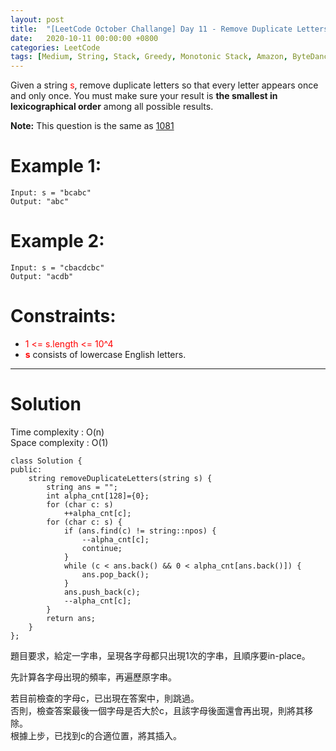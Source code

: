 ```yaml
---
layout: post
title:  "[LeetCode October Challange] Day 11 - Remove Duplicate Letters"
date:   2020-10-11 00:00:00 +0800
categories: LeetCode
tags: [Medium, String, Stack, Greedy, Monotonic Stack, Amazon, ByteDance, C++]
---
```

Given a string <font color="red">s</font>, remove duplicate letters so that every letter appears once and only once. You must make sure your result is **the smallest in lexicographical order** among all possible results.  

**Note:** This question is the same as [1081](https://leetcode.com/problems/smallest-subsequence-of-distinct-characters/)  

# Example 1:  
	Input: s = "bcabc"
	Output: "abc"

# Example 2:  
	Input: s = "cbacdcbc"
	Output: "acdb"

# Constraints:  
- <font color="red">1 <= s.length <= 10^4</font>
- **<font color="red">s</font>** consists of lowercase English letters.

______________________  

# Solution

Time complexity : O(n)  
Space complexity : O(1)  

	class Solution {
	public:
	    string removeDuplicateLetters(string s) {
	        string ans = "";
	        int alpha_cnt[128]={0};
	        for (char c: s)
	            ++alpha_cnt[c];
	        for (char c: s) {
	            if (ans.find(c) != string::npos) {
	                --alpha_cnt[c];
	                continue;
	            }
	            while (c < ans.back() && 0 < alpha_cnt[ans.back()]) {
	                ans.pop_back();
	            }
	            ans.push_back(c);
	            --alpha_cnt[c];
	        }
	        return ans;
	    }
	};

題目要求，給定一字串，呈現各字母都只出現1次的字串，且順序要in-place。  

先計算各字母出現的頻率，再遍歷原字串。  

若目前檢查的字母c，已出現在答案中，則跳過。  
否則，檢查答案最後一個字母是否大於c，且該字母後面還會再出現，則將其移除。  
根據上步，已找到c的合適位置，將其插入。